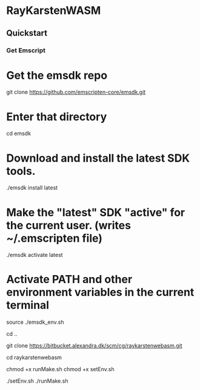 
# RayKarstenWASM


## Quickstart

### Get Emscript

# Get the emsdk repo
git clone https://github.com/emscripten-core/emsdk.git

# Enter that directory
cd emsdk

# Download and install the latest SDK tools.
./emsdk install latest

# Make the "latest" SDK "active" for the current user. (writes ~/.emscripten file)
./emsdk activate latest

# Activate PATH and other environment variables in the current terminal
source ./emsdk_env.sh

cd ..


git clone https://bitbucket.alexandra.dk/scm/cg/raykarstenwebasm.git

cd raykarstenwebasm

chmod +x runMake.sh
chmod +x setEnv.sh

./setEnv.sh
./runMake.sh